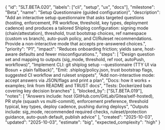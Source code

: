 {
  "id": "SLT.BETA.020",
  "labels": ["cli", "setup", "ux", "docs"],
  "milestone": "Beta",
  "name": "Setup Questionnaire (guided configuration)",
  "description": "Add an interactive setup questionnaire that asks targeted questions (hosting, enforcement, PR workflow, threshold, key types, deployment cadence) and produces a tailored Shiplog configuration: signing mode (chain/attestation), threshold, trust bootstrap choices, ref namespace (custom vs branch), auto-push policy, and CI/Ruleset recommendations. Provide a non-interactive mode that accepts pre-answered choices.",
  "priority": "P1",
  "impact": "Reduces onboarding friction; yields sane, host-aware defaults and fewer misconfigurations.",
  "steps": [
    "Design question set and mapping to outputs (sig_mode, threshold, ref root, autoPush, workflows)",
    "Implement CLI: git shiplog setup --questionnaire (TTY UI via Bosun + plain fallback)",
    "Emit: .shiplog/policy.json, trust bootstrap flags, suggested CI workflow and ruleset snippets",
    "Add non-interactive mode: accept answers via JSON/flags and print a plan",
    "Docs: how it works + examples; link from README and TRUST docs",
    "Tests: Dockerized bats covering key decision branches"
  ],
  "blocked_by": ["SLT.BETA.019"],
  "notes": [
    "Answers include: host (GitHub.com/GitLab/Gitea/self-hosted), PR style (squash vs multi-commit), enforcement preference, threshold typical, key types, deploy cadence, pushing during deploys",
    "Outputs include: sig_mode, recommended required checks, ruleset/protection guidance, auto-push default, publish advice"
  ],
  "created": "2025-10-03",
  "updated": "2025-10-03",
  "estimate": "big",
  "expected_complexity": "high"
}

